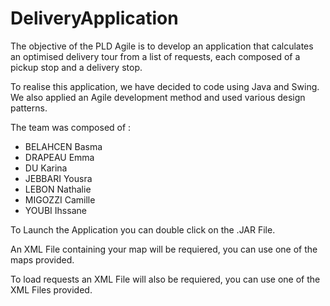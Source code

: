 # DeliveryApplication

The objective of the PLD Agile is to develop an application that calculates an optimised delivery tour from a list of requests, each composed of a pickup stop and a delivery stop.

To realise this application, we have decided to code using Java and Swing. We also applied an Agile development method and used various design patterns. 

The team was composed of : 

- BELAHCEN Basma
- DRAPEAU Emma
- DU Karina
- JEBBARI Yousra
- LEBON Nathalie
- MIGOZZI Camille
- YOUBI Ihssane

To Launch the Application you can double click on the .JAR File.

An XML File containing your map will be requiered, you can use one of the maps provided.

To load requests an XML File will also be requiered, you can use one of the XML Files provided.

